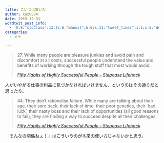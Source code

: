 ```yaml
---
title: こいつは響いた
author: kazu634
date: 1969-12-31
wordtwit_post_info:
  - 'O:8:"stdClass":13:{s:6:"manual";b:0;s:11:"tweet_times";i:1;s:5:"delay";i:0;s:7:"enabled";i:1;s:10:"separation";s:2:"60";s:7:"version";s:3:"3.7";s:14:"tweet_template";b:0;s:6:"status";i:2;s:6:"result";a:0:{}s:13:"tweet_counter";i:2;s:13:"tweet_log_ids";a:1:{i:0;i:4009;}s:9:"hash_tags";a:0:{}s:8:"accounts";a:1:{i:0;s:7:"kazu634";}}'
categories:
  - メモ

---
```

<div class="section">
<blockquote title="Fifty Habits of Highly Successful People - Stepcase Lifehack" cite="http://www.lifehack.org/articles/lifestyle/fifty-habits-of-highly-successful-people.html">
<p>
      27. While many people are pleasure junkies and avoid pain and discomfort at all costs, successful people understand the value and benefits of working through the tough stuff that most would avoid.
</p>
    
<p>
<cite><a href="http://www.lifehack.org/articles/lifestyle/fifty-habits-of-highly-successful-people.html" onclick="__gaTracker('send', 'event', 'outbound-article', 'http://www.lifehack.org/articles/lifestyle/fifty-habits-of-highly-successful-people.html', 'Fifty Habits of Highly Successful People &#8211; Stepcase Lifehack');" target="_blank">Fifty Habits of Highly Successful People &#8211; Stepcase Lifehack</a></cite>
</p>
</blockquote>
  
<p>
    人がいやがる仕事の利益に気づかなければいけません、というのはその通りだと思ったり。
</p>
  
<blockquote title="Fifty Habits of Highly Successful People - Stepcase Lifehack" cite="http://www.lifehack.org/articles/lifestyle/fifty-habits-of-highly-successful-people.html">
<p>
      44. They don’t rationalise failure. While many are talking about their age, their sore back, their lack of time, their poor genetics, their ‘bad luck’, their nasty boss and their lack of opportunities (all good reasons to fail), they are finding a way to succeed despite all their challenges.
</p>
    
<p>
<cite><a href="http://www.lifehack.org/articles/lifestyle/fifty-habits-of-highly-successful-people.html" onclick="__gaTracker('send', 'event', 'outbound-article', 'http://www.lifehack.org/articles/lifestyle/fifty-habits-of-highly-successful-people.html', 'Fifty Habits of Highly Successful People &#8211; Stepcase Lifehack');" target="_blank">Fifty Habits of Highly Successful People &#8211; Stepcase Lifehack</a></cite>
</p>
</blockquote>
  
<p>
    「そんなの関係ねぇ！」はこういうのが本来の使い方じゃないかと思う。
</p>
</div>
